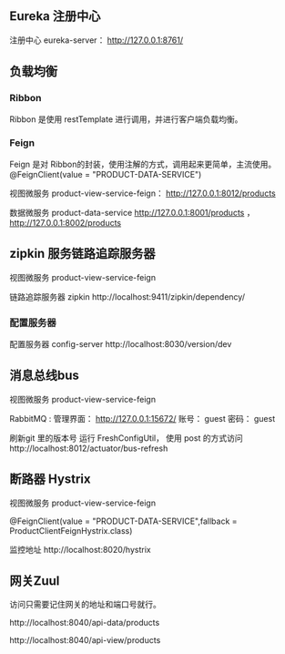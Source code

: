 

## Eureka 注册中心

注册中心 eureka-server：
 http://127.0.0.1:8761/

## 负载均衡

### Ribbon 

Ribbon 是使用 restTemplate 进行调用，并进行客户端负载均衡。

### Feign 

Feign 是对 Ribbon的封装，使用注解的方式，调用起来更简单，主流使用。
@FeignClient(value = "PRODUCT-DATA-SERVICE")

视图微服务 product-view-service-feign：
 http://127.0.0.1:8012/products

数据微服务 product-data-service
 http://127.0.0.1:8001/products ，http://127.0.0.1:8002/products

## zipkin 服务链路追踪服务器

视图微服务 product-view-service-feign

链路追踪服务器 zipkin
 http://localhost:9411/zipkin/dependency/ 

### 配置服务器

配置服务器 config-server
 http://localhost:8030/version/dev

## 消息总线bus

视图微服务 product-view-service-feign

RabbitMQ :
管理界面：
http://127.0.0.1:15672/
账号： guest
密码： guest

刷新git 里的版本号
运行 FreshConfigUtil， 使用 post 的方式访问 http://localhost:8012/actuator/bus-refresh

## 断路器 Hystrix 

视图微服务 product-view-service-feign

@FeignClient(value = "PRODUCT-DATA-SERVICE",fallback = ProductClientFeignHystrix.class)

监控地址
http://localhost:8020/hystrix

## 网关Zuul

访问只需要记住网关的地址和端口号就行。

http://localhost:8040/api-data/products

http://localhost:8040/api-view/products